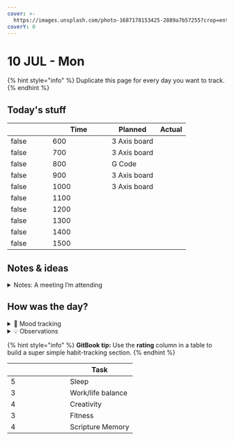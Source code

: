 ```yaml
---
cover: >-
  https://images.unsplash.com/photo-1687178153425-2889a7b57255?crop=entropy&cs=srgb&fm=jpg&ixid=M3wxOTcwMjR8MHwxfHJhbmRvbXx8fHx8fHx8fDE2ODgyOTU2NDl8&ixlib=rb-4.0.3&q=85
coverY: 0
---
```


# 10 JUL - Mon

{% hint style="info" %}
Duplicate this page for every day you want to track.
{% endhint %}

## Today's stuff

<table data-header-hidden><thead><tr><th width="80" data-type="checkbox"></th><th width="120" data-type="number">Time</th><th>Planned</th><th>Actual</th></tr></thead><tbody><tr><td>false</td><td>600</td><td>3 Axis board</td><td></td></tr><tr><td>false</td><td>700</td><td>3 Axis board</td><td></td></tr><tr><td>false</td><td>800</td><td>G Code</td><td></td></tr><tr><td>false</td><td>900</td><td>3 Axis board</td><td></td></tr><tr><td>false</td><td>1000</td><td>3 Axis board</td><td></td></tr><tr><td>false</td><td>1100</td><td></td><td></td></tr><tr><td>false</td><td>1200</td><td></td><td></td></tr><tr><td>false</td><td>1300</td><td></td><td></td></tr><tr><td>false</td><td>1400</td><td></td><td></td></tr><tr><td>false</td><td>1500</td><td></td><td></td></tr></tbody></table>

## Notes & ideas

<details>

<summary>Notes: A meeting I’m attending</summary>

Start taking notes…

</details>

## How was the day?

<details>

<summary>🧠 Mood tracking</summary>

decent sleep, my body is not too happy with all the sugar though...

</details>

<details>

<summary>💡 Observations</summary>

Start taking notes…

</details>

{% hint style="info" %}
**GitBook tip:** Use the **rating** column in a table to build a super simple habit-tracking section.
{% endhint %}

<table data-header-hidden><thead><tr><th width="120" data-type="rating" data-max="5"></th><th>Task</th></tr></thead><tbody><tr><td>5</td><td>Sleep</td></tr><tr><td>3</td><td>Work/life balance</td></tr><tr><td>4</td><td>Creativity</td></tr><tr><td>3</td><td>Fitness</td></tr><tr><td>4</td><td>Scripture Memory</td></tr></tbody></table>
